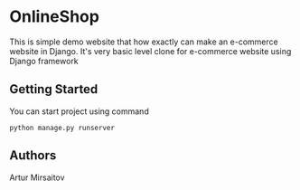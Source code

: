 # OnlineShop 
 This is simple demo website that how exactly can make an e-commerce website in Django. It's very basic level clone for e-commerce website using Django framework
## Getting Started
You can start project using command <br>

```python manage.py runserver```

## Authors
Artur Mirsaitov
